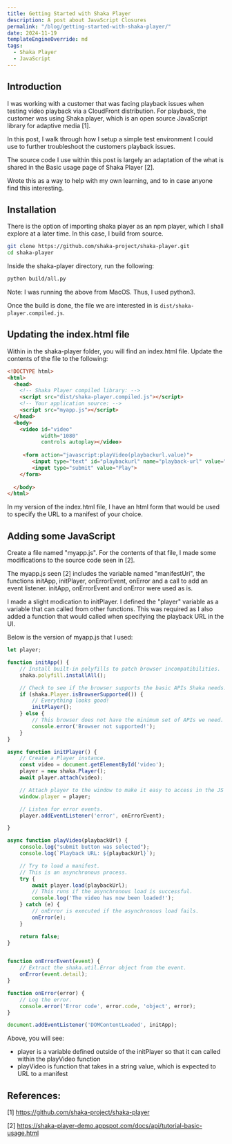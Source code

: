```yaml
---
title: Getting Started with Shaka Player
description: A post about JavaScript Closures
permalink: "/blog/getting-started-with-shaka-player/"
date: 2024-11-19
templateEngineOverride: md
tags:
  - Shaka Player
  - JavaScript
---
```


## Introduction

I was working with a customer that was facing playback issues when testing video playback via a CloudFront distribution. 
For playback, the customer was using Shaka player, which is an open source JavaScript library for adaptive media [1].

In this post, I walk through how I setup a simple test environment I could use to further troubleshoot the customers 
playback issues.

The source code I use within this post is largely an adaptation of the what is shared in the Basic usage page of 
Shaka Player [2].

Wrote this as a way to help with my own learning, and to in case anyone find this interesting.


## Installation

There is the option of importing shaka player as an npm player, which I shall explore at a later time. In this case,
I build from source.

```sh
git clone https://github.com/shaka-project/shaka-player.git
cd shaka-player
```

Inside the shaka-player directory, run the following:

```sh
python build/all.py
```

Note: I was running the above from MacOS. Thus, I used python3.

Once the build is done, the file we are interested in is `dist/shaka-player.compiled.js`.


## Updating the index.html file

Within in the shaka-player folder, you will find an index.html file. Update the 
contents of the file to the following:

```html
<!DOCTYPE html>
<html>
  <head>
    <!-- Shaka Player compiled library: -->
    <script src="dist/shaka-player.compiled.js"></script>
    <!-- Your application source: -->
    <script src="myapp.js"></script>
  </head>
  <body>
    <video id="video"
           width="1080"
           controls autoplay></video>
           
     <form action="javascript:playVideo(playbackurl.value)">
        <input type="text" id="playbackurl" name="playback-url" value="Input Stream URL"><br><br>
        <input type="submit" value="Play">
    </form>
    
  </body>
</html>
```

In my version of the index.html file, I have an html form that would be used to specify 
the URL to a manifest of your choice.



## Adding some JavaScript

Create a file named "myapp.js". For the contents of that file, I made some modifications 
to the source code seen in [2].


The myapp.js seen [2] includes the variable named "manifestUri", the functions initApp, 
initPlayer, onErrorEvent, onError and a call to add an event listener. initApp, 
onErrorEvent and onError were used as is. 

I made a slight modication to initPlayer. I defined the "player" variable as a variable 
that can called from other functions. This was required as I also added a function that 
would called when specifying the playback URL
in the UI.

Below is the version of myapp.js that I used:

```js
let player;

function initApp() {
    // Install built-in polyfills to patch browser incompatibilities.
    shaka.polyfill.installAll();

    // Check to see if the browser supports the basic APIs Shaka needs.
    if (shaka.Player.isBrowserSupported()) {
        // Everything looks good!
        initPlayer();
    } else {
        // This browser does not have the minimum set of APIs we need.
        console.error('Browser not supported!');
    }
}

async function initPlayer() {
    // Create a Player instance.
    const video = document.getElementById('video');
    player = new shaka.Player();
    await player.attach(video);

    // Attach player to the window to make it easy to access in the JS console.
    window.player = player;

    // Listen for error events.
    player.addEventListener('error', onErrorEvent);

}

async function playVideo(playbackUrl) {
    console.log("submit button was selected");
    console.log(`Playback URL: ${playbackUrl}`);

    // Try to load a manifest.
    // This is an asynchronous process.
    try {
        await player.load(playbackUrl);
        // This runs if the asynchronous load is successful.
        console.log('The video has now been loaded!');
    } catch (e) {
        // onError is executed if the asynchronous load fails.
        onError(e);
    }

    return false;
}


function onErrorEvent(event) {
    // Extract the shaka.util.Error object from the event.
    onError(event.detail);
}

function onError(error) {
    // Log the error.
    console.error('Error code', error.code, 'object', error);
}

document.addEventListener('DOMContentLoaded', initApp);

```


Above, you will see:

- player is a variable defined outside of the initPlayer so that it can called within the playVideo function
- playVideo is function that takes in a string value, which is expected to URL to a manifest 


## References:
[1] https://github.com/shaka-project/shaka-player

[2] https://shaka-player-demo.appspot.com/docs/api/tutorial-basic-usage.html